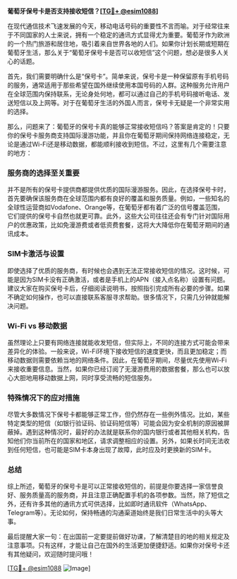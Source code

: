 **葡萄牙保号卡是否支持接收短信？[[TG💪+ @esim1088](https://t.me/s/esim1088)]**

在现代通信技术飞速发展的今天，移动电话号码的重要性不言而喻。对于经常往来于不同国家的人士来说，拥有一个稳定的通讯方式显得尤为重要。葡萄牙作为欧洲的一个热门旅游和居住地，吸引着来自世界各地的人们。如果你计划长期或短期在葡萄牙生活，那么关于“葡萄牙保号卡是否可以收短信”这个问题，想必是很多人关心的话题。

首先，我们需要明确什么是“保号卡”。简单来说，保号卡是一种保留原有手机号码的服务，通常适用于那些希望在国外继续使用本国号码的人群。这种服务允许用户在全球范围内保持联系，无论身处何地，都可以通过自己的手机号码接听电话、发送短信以及上网等。对于在葡萄牙生活的外国人而言，保号卡无疑是一个非常实用的选择。

那么，问题来了：葡萄牙的保号卡真的能够正常接收短信吗？答案是肯定的！只要你的保号卡服务商支持国际漫游功能，并且你在葡萄牙期间保持网络连接稳定，无论是通过Wi-Fi还是移动数据，都能顺利接收到短信。不过，这里有几个需要注意的地方：

### **服务商的选择至关重要**
并不是所有的保号卡提供商都提供优质的国际漫游服务。因此，在选择保号卡时，首先要确保该服务商在全球范围内都有良好的覆盖和服务质量。例如，一些知名的全球性运营商如Vodafone、Orange等，在葡萄牙都有着广泛的信号覆盖范围，它们提供的保号卡自然也就更可靠。此外，这些大公司往往还会有专门针对国际用户的优惠政策，比如免漫游费或者低资费套餐，这将大大降低你在葡萄牙期间的通讯成本。

### **SIM卡激活与设置**
即使选择了优质的服务商，有时候也会遇到无法正常接收短信的情况。这时候，可能是因为SIM卡没有正确激活，或者是手机上的APN（接入点名称）设置有问题。建议大家在购买保号卡后，仔细阅读说明书，按照指引完成所有必要的步骤。如果不确定如何操作，也可以直接联系客服寻求帮助。很多情况下，只需几分钟就能解决问题。

### **Wi-Fi vs 移动数据**
虽然理论上只要有网络连接就能收发短信，但实际上，不同的连接方式可能会带来差异化的体验。一般来说，Wi-Fi环境下接收短信的速度更快，而且更加稳定；而移动数据则需要依赖当地的网络条件。因此，在葡萄牙期间，尽量优先使用Wi-Fi来接收重要信息。当然，如果你已经订阅了无漫游费用的数据套餐，那么也可以放心大胆地用移动数据上网，同时享受流畅的短信服务。

### **特殊情况下的应对措施**
尽管大多数情况下保号卡都能够正常工作，但仍然存在一些例外情况。比如，某些特定类型的短信（如银行验证码、验证码短信等）可能会因为安全机制的原因被屏蔽掉。遇到这种情况时，最好的办法就是联系你的国内银行或者其他相关机构，告知他们你当前所在的国家和地区，请求调整相应的设置。另外，如果长时间无法收到任何短信，也可能是SIM卡本身出现了故障，此时应及时更换新的SIM卡。

### **总结**
综上所述，葡萄牙的保号卡是可以正常接收短信的，前提是你要选择一家信誉良好、服务质量高的服务商，并且注意正确配置手机的各项参数。当然，除了短信之外，还有许多其他的通讯方式可供选择，比如即时通讯软件（WhatsApp、Telegram等）。无论如何，保持畅通的沟通渠道始终是我们日常生活中的头等大事。

最后提醒大家一句：在出国前一定要提前做好功课，了解清楚目的地的相关规定及注意事项。只有这样，才能让自己在国外的生活更加便捷舒适。如果你对保号卡还有其他疑问，欢迎随时提问哦！

[[TG💪+ @esim1088](https://t.me/s/esim1088) ![Image](https://i.postimg.cc/4NQfJmqS/Snipaste-2025-05-13-00-14-12.png)]